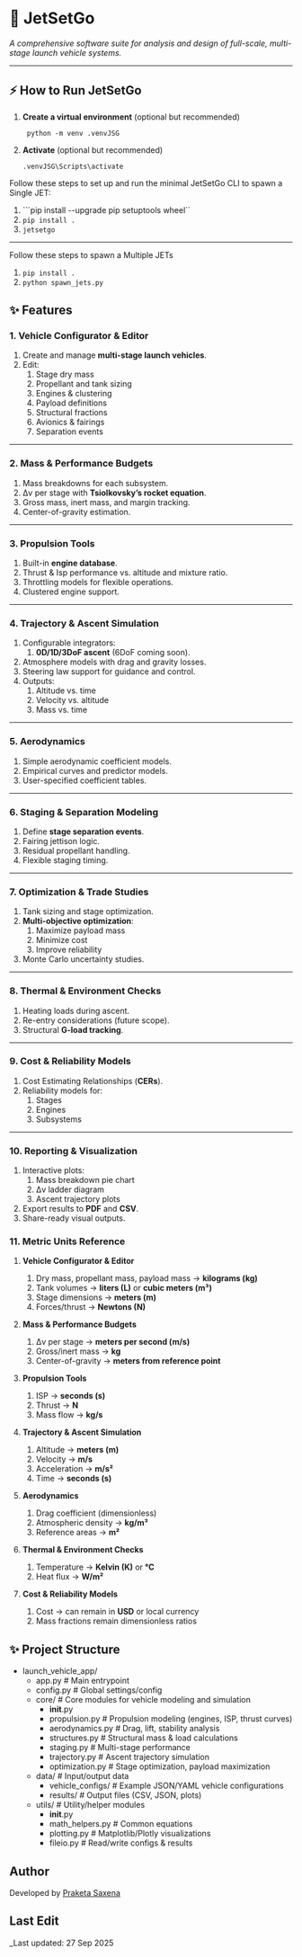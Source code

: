 # 🚀 JetSetGo
*A comprehensive software suite for analysis and design of full-scale, multi-stage launch vehicle systems.*

---
## ⚡ How to Run JetSetGo


1. **Create a virtual environment** (optional but recommended)  
   ```
    python -m venv .venvJSG
   ```
1. **Activate** (optional but recommended)  
    ```
    .venvJSG\Scripts\activate
    ```
Follow these steps to set up and run the minimal JetSetGo CLI to spawn a Single JET:
1. ```pip install --upgrade pip setuptools wheel``
1. ```pip install .```
1. ```jetsetgo```
---
Follow these steps to spawn a Multiple JETs
1. ```pip install .```
1. ```python spawn_jets.py```


## ✨ Features

### 1. Vehicle Configurator & Editor
1. Create and manage **multi-stage launch vehicles**.
1. Edit:
   1. Stage dry mass  
   1. Propellant and tank sizing  
   1. Engines & clustering  
   1. Payload definitions  
   1. Structural fractions  
   1. Avionics & fairings  
   1. Separation events  

---

### 2. Mass & Performance Budgets
1. Mass breakdowns for each subsystem.  
1. Δv per stage with **Tsiolkovsky’s rocket equation**.  
1. Gross mass, inert mass, and margin tracking.  
1. Center-of-gravity estimation.  

---

### 3. Propulsion Tools
1. Built-in **engine database**.  
1. Thrust & Isp performance vs. altitude and mixture ratio.  
1. Throttling models for flexible operations.  
1. Clustered engine support.  

---

### 4. Trajectory & Ascent Simulation
1. Configurable integrators:  
   1. **0D/1D/3DoF ascent** (6DoF coming soon).  
1. Atmosphere models with drag and gravity losses.  
1. Steering law support for guidance and control.  
1. Outputs:  
   1. Altitude vs. time  
   1. Velocity vs. altitude  
   1. Mass vs. time  

---

### 5. Aerodynamics
1. Simple aerodynamic coefficient models.  
1. Empirical curves and predictor models.  
1. User-specified coefficient tables.  

---

### 6. Staging & Separation Modeling
1. Define **stage separation events**.  
1. Fairing jettison logic.  
1. Residual propellant handling.  
1. Flexible staging timing.  

---

### 7. Optimization & Trade Studies
1. Tank sizing and stage optimization.  
1. **Multi-objective optimization**:  
   1. Maximize payload mass  
   1. Minimize cost  
   1. Improve reliability  
1. Monte Carlo uncertainty studies.  

---

### 8. Thermal & Environment Checks
1. Heating loads during ascent.  
1. Re-entry considerations (future scope).  
1. Structural **G-load tracking**.  

---

### 9. Cost & Reliability Models
1. Cost Estimating Relationships (**CERs**).  
1. Reliability models for:  
   1. Stages  
   1. Engines  
   1. Subsystems  

---

### 10. Reporting & Visualization
1. Interactive plots:  
   1. Mass breakdown pie chart  
   1. Δv ladder diagram  
   1. Ascent trajectory plots  
1. Export results to **PDF** and **CSV**.  
1. Share-ready visual outputs.  


### 11. Metric Units Reference

1. **Vehicle Configurator & Editor**
   1. Dry mass, propellant mass, payload mass → **kilograms (kg)**
   1. Tank volumes → **liters (L)** or **cubic meters (m³)**
   1. Stage dimensions → **meters (m)**
   1. Forces/thrust → **Newtons (N)**

1. **Mass & Performance Budgets**
   1. Δv per stage → **meters per second (m/s)**
   1. Gross/inert mass → **kg**
   1. Center-of-gravity → **meters from reference point**

1. **Propulsion Tools**
   1. ISP → **seconds (s)**
   1. Thrust → **N**
   1. Mass flow → **kg/s**

1. **Trajectory & Ascent Simulation**
   1. Altitude → **meters (m)**
   1. Velocity → **m/s**
   1. Acceleration → **m/s²**
   1. Time → **seconds (s)**

1. **Aerodynamics**
   1. Drag coefficient (dimensionless)
   1. Atmospheric density → **kg/m³**
   1. Reference areas → **m²**

1. **Thermal & Environment Checks**
   1. Temperature → **Kelvin (K)** or **°C**
   1. Heat flux → **W/m²**

1. **Cost & Reliability Models**
   1. Cost → can remain in **USD** or local currency
   1. Mass fractions remain dimensionless ratios


## ✨ Project Structure
- launch_vehicle_app/
  - app.py                 # Main entrypoint
  - config.py              # Global settings/config
  - core/                  # Core modules for vehicle modeling and simulation
    - __init__.py
    - propulsion.py        # Propulsion modeling (engines, ISP, thrust curves)
    - aerodynamics.py      # Drag, lift, stability analysis
    - structures.py        # Structural mass & load calculations
    - staging.py           # Multi-stage performance
    - trajectory.py        # Ascent trajectory simulation
    - optimization.py      # Stage optimization, payload maximization
  - data/                  # Input/output data
    - vehicle_configs/     # Example JSON/YAML vehicle configurations
    - results/             # Output files (CSV, JSON, plots)
  - utils/                 # Utility/helper modules
    - __init__.py
    - math_helpers.py      # Common equations
    - plotting.py          # Matplotlib/Plotly visualizations
    - fileio.py            # Read/write configs & results

## Author
Developed by [Praketa Saxena](https://github.com/kethsaxena)

## Last Edit
_Last updated: 27 Sep 2025
